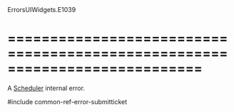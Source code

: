 <!--id-->ErrorsUIWidgets.E1039<!--/id-->
===========================================================================
===========================================================================

<!--shortDescription-->
A [Scheduler](/Documentation/ApiReference/UI_Widgets/dxScheduler/) internal error.
<!--/shortDescription-->

<!--fullDescription-->
#include common-ref-error-submitticket
<!--/fullDescription-->